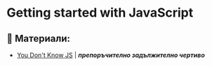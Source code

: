 # Getting started with JavaScript

## 🔖 Материали: 
- [You Don't Know JS](https://github.com/getify/You-Dont-Know-JS/blob/1st-ed/README.md) | ***препоръчително задължително чертиво***
